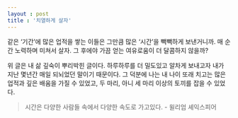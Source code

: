 ```yaml
---
layout : post
title : '치열하게 살자'
---
```


같은 ‘기간’에 많은 업적을 쌓는 이들은
그만큼 많은 ‘시간’을 빽빽하게 보낸거니까.
매 순간 노력하며 미쳐서 살자.
그 후에야 가끔 얻는 여유로움이 더 달콤하지 않을까?

위 글은 내 삶 깊숙이 뿌리박힌 글이다. 하루하루를 더 밀도있고 알차게 보내고자 내가 지난 몇년간 매일 되뇌었던 말이기 때문이다. 그 덕분에 나는 내 나이 또래 치고는 많은 업적과 깊은 배움을 가질 수 있었고, 두 마리, 아니 세 마리 이상의 토끼를 잡을 수 있었다.
>시간은 다양한 사람들 속에서 다양한 속도로 가고있다. - 윌리엄 셰익스피어
